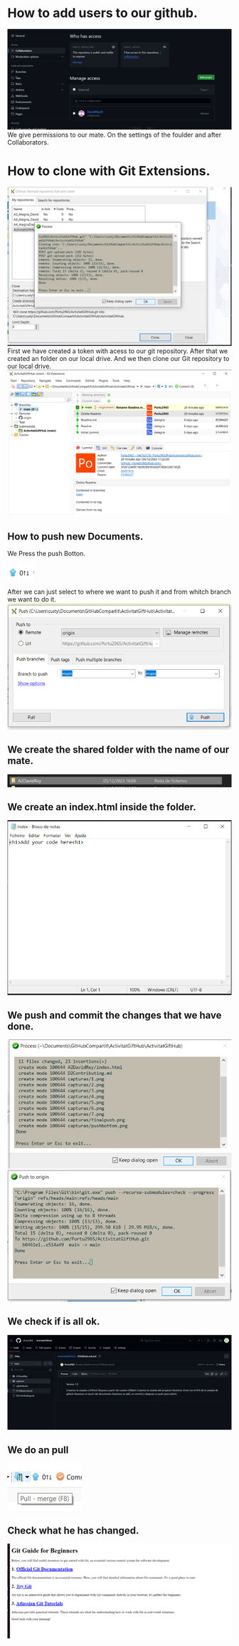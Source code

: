 # How to add users to our github.
![Permissions](./capturas/2.png)
We give permissions to our mate. On the settings of the foulder and after Collaborators.
# How to clone with Git Extensions.
![Clone](./capturas/3.png)
First we have created a token with acess to our git repository.
After that we created an folder on our local drive.
And we then clone our Git repository to our local drive.
![Clone](./capturas/4.png)
## How to push new Documents.
We Press the push Botton.

![PushBotton](./capturas/pushbotton.png)

After we can just select to where we want to push it and from whitch branch we want to do it.
![Push](./capturas/6.png)
## We create the shared folder with the name of our mate.
![Mate](./capturas/5.png)
## We create an index.html inside the folder.
![Index](./capturas/7.png)
## We push and commit the changes that we have done.
![commit](./capturas/finalpush.png)
![FinalPush](./capturas/commit.png)
## We check if is all ok.
![AllOk](./capturas/allokk.png)
## We do an pull
![Pull](./capturas/pull.png)
## Check what he has changed.
![Check](./capturas/Comprovacion.png)